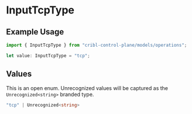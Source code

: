 # InputTcpType

## Example Usage

```typescript
import { InputTcpType } from "cribl-control-plane/models/operations";

let value: InputTcpType = "tcp";
```

## Values

This is an open enum. Unrecognized values will be captured as the `Unrecognized<string>` branded type.

```typescript
"tcp" | Unrecognized<string>
```